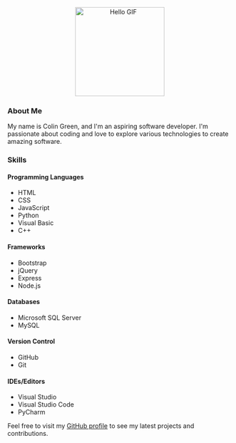 <!-- Hello GIF -->
<p align="center">
  <img src="https://i.pinimg.com/originals/b7/43/52/b743527a755c9e382579da4eb63c03d1.gif" width="200" height="200" alt="Hello GIF">
</p>

### About Me
My name is Colin Green, and I'm an aspiring software developer. I'm passionate about coding and love to explore various technologies to create amazing software.

### Skills
#### Programming Languages
- HTML
- CSS
- JavaScript
- Python
- Visual Basic
- C++

#### Frameworks
- Bootstrap
- jQuery
- Express
- Node.js

#### Databases
- Microsoft SQL Server
- MySQL

#### Version Control
- GitHub
- Git

#### IDEs/Editors
- Visual Studio
- Visual Studio Code
- PyCharm

Feel free to visit my [GitHub profile](https://github.com/YourGitHubUsername) to see my latest projects and contributions.

